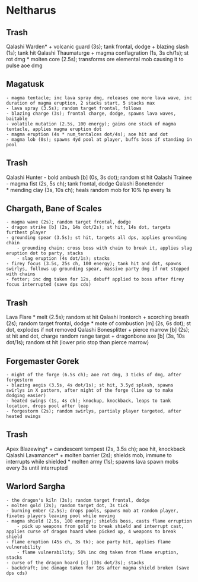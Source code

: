 # Neltharus

## Trash
Qalashi Warden*
    + volcanic guard (3s); tank frontal, dodge
    + blazing slash (1s); tank hit
Qalashi Thaumaturge
    + magma conflagration (1s, 3s ch/1s); st rot dmg
    * molten core (2.5s); transforms ore elemental mob causing it to pulse aoe dmg

## Magatusk
    - magma tentacle; inc lava spray dmg, releases one more lava wave, inc duration of magma eruption, 2 stacks start, 5 stacks max
    - lava spray (3.5s); random target frontal, follows
    - blazing charge (3s); frontal charge, dodge, spawns lava waves, baitable
    - volatile mutation (2.5s, 100 energy); gains one stack of magma tentacle, applies magma eruption dot
    - magma eruption (4s * num_tentalces dot/4s); aoe hit and dot
    - magma lob (0s); spawns 4yd pool at player, buffs boss if standing in pool

## Trash
Qalashi Hunter
    - bold ambush [b] (0s, 3s dot); random st hit
Qalashi Trainee
    - magma fist (2s, 5s ch); tank frontal, dodge
Qalashi Bonetender  
    * mending clay (3s, 10s ch); heals random mob for 10% hp every 1s

## Chargath, Bane of Scales
    - magma wave (2s); random target frontal, dodge
    - dragon strike [b] (2s, 14s dot/2s); st hit, 14s dot, targets furthest player
    - grounding spear (3.5s); st hit, targets all dps, applies grounding chain
        - grounding chain; cross boss with chain to break it, applies slag eruption dot to party, stacks
        - slag eruption (4s dot/1s); stacks
    - firey focus (3.5s, 25s ch, 100 energy); tank hit and dot, spawns swirlys, follows up grounding spear, massive party dmg if not stopped with chains
    - fetter; inc dmg taken for 12s, debuff applied to boss after firey focus interrupted (save dps cds)

## Trash
Lava Flare
    * melt (2.5s); random st hit
Qalashi Irontorch
    + scorching breath (2s); random target frontal, dodge
    * mote of combustion [m] (2s, 6s dot); st dot, explodes if not removed
Qalashi Bonesplitter
    + pierce marrow [b] (2s); st hit and dot, charge random range target
    + dragonbone axe [b] (3s, 10s dot/1s); random st hit (lower prio stop than pierce marrow)

## Forgemaster Gorek
    - might of the forge (6.5s ch); aoe rot dmg, 3 ticks of dmg, after forgestorm
    - blazing aegis (3.5s, 4s dot/1s); st hit, 3.5yd splash, spawns swirlys in X pattern, after might of the forge (line up to make dodging easier)
    - heated swings (1s, 4s ch); knockup, knockback, leaps to tank location, drops pool after leap
    - forgestorm (2s); random swirlys, partialy player targeted, after heated swings

## Trash
Apex Blazewing*
    + candescent tempest (2s, 3.5s ch); aoe hit, knockback
Qalashi Lavamancer*
    + molten barrier (2s); shields mob, immune to interrupts while shielded
    * molten army (1s); spawns lava spawn mobs every 3s until interrupted

## Warlord Sargha
    - the dragon's kiln (3s); random target frontal, dodge
    - molten gold (2s); random target dot, 3s tick
    - burning ember (2.5s); drops pools, spawns mob at random player, fixates players leaving pool while moving
    - magma shield (2.5s, 100 energy); shields boss, casts flame erruption
        - pick up weapons from gold to break shield and interrupt cast, applies curse of dragon hoard when picked up, 4 weapons to break shield
    - flame eruption (45s ch, 3s tk); aoe party hit, applies flame vulnerability
        - flame vulnerability; 50% inc dmg taken from flame eruption, stacks
    - curse of the dragon hoard [c] (30s dot/3s); stacks
    - backdraft; inc damage taken for 10s after magma shield broken (save dps cds)
